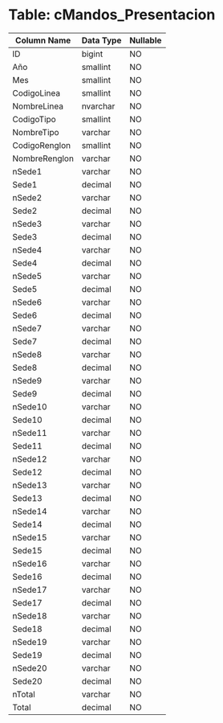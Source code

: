 # Table: cMandos_Presentacion

| Column Name | Data Type | Nullable |
|-------------|-----------|----------|
| ID | bigint | NO |
| Año | smallint | NO |
| Mes | smallint | NO |
| CodigoLinea | smallint | NO |
| NombreLinea | nvarchar | NO |
| CodigoTipo | smallint | NO |
| NombreTipo | varchar | NO |
| CodigoRenglon | smallint | NO |
| NombreRenglon | varchar | NO |
| nSede1 | varchar | NO |
| Sede1 | decimal | NO |
| nSede2 | varchar | NO |
| Sede2 | decimal | NO |
| nSede3 | varchar | NO |
| Sede3 | decimal | NO |
| nSede4 | varchar | NO |
| Sede4 | decimal | NO |
| nSede5 | varchar | NO |
| Sede5 | decimal | NO |
| nSede6 | varchar | NO |
| Sede6 | decimal | NO |
| nSede7 | varchar | NO |
| Sede7 | decimal | NO |
| nSede8 | varchar | NO |
| Sede8 | decimal | NO |
| nSede9 | varchar | NO |
| Sede9 | decimal | NO |
| nSede10 | varchar | NO |
| Sede10 | decimal | NO |
| nSede11 | varchar | NO |
| Sede11 | decimal | NO |
| nSede12 | varchar | NO |
| Sede12 | decimal | NO |
| nSede13 | varchar | NO |
| Sede13 | decimal | NO |
| nSede14 | varchar | NO |
| Sede14 | decimal | NO |
| nSede15 | varchar | NO |
| Sede15 | decimal | NO |
| nSede16 | varchar | NO |
| Sede16 | decimal | NO |
| nSede17 | varchar | NO |
| Sede17 | decimal | NO |
| nSede18 | varchar | NO |
| Sede18 | decimal | NO |
| nSede19 | varchar | NO |
| Sede19 | decimal | NO |
| nSede20 | varchar | NO |
| Sede20 | decimal | NO |
| nTotal | varchar | NO |
| Total | decimal | NO |
